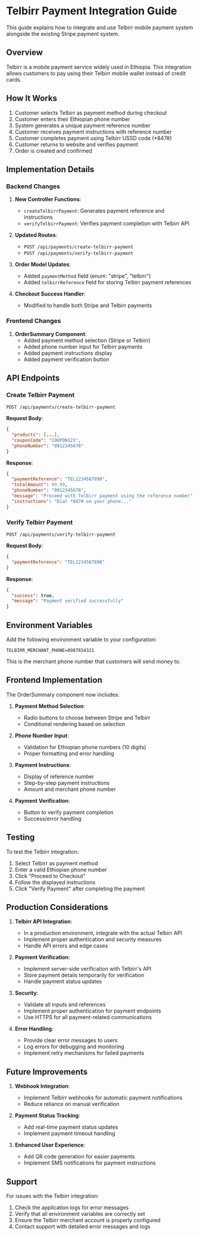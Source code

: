 # Telbirr Payment Integration Guide

This guide explains how to integrate and use Telbirr mobile payment system alongside the existing Stripe payment system.

## Overview

Telbirr is a mobile payment service widely used in Ethiopia. This integration allows customers to pay using their Telbirr mobile wallet instead of credit cards.

## How It Works

1. Customer selects Telbirr as payment method during checkout
2. Customer enters their Ethiopian phone number
3. System generates a unique payment reference number
4. Customer receives payment instructions with reference number
5. Customer completes payment using Telbirr USSD code (*847#)
6. Customer returns to website and verifies payment
7. Order is created and confirmed

## Implementation Details

### Backend Changes

1. **New Controller Functions**:
   - `createTelbirrPayment`: Generates payment reference and instructions
   - `verifyTelbirrPayment`: Verifies payment completion with Telbirr API

2. **Updated Routes**:
   - `POST /api/payments/create-telbirr-payment`
   - `POST /api/payments/verify-telbirr-payment`

3. **Order Model Updates**:
   - Added `paymentMethod` field (enum: "stripe", "telbirr")
   - Added `telbirrReference` field for storing Telbirr payment references

4. **Checkout Success Handler**:
   - Modified to handle both Stripe and Telbirr payments

### Frontend Changes

1. **OrderSummary Component**:
   - Added payment method selection (Stripe or Telbirr)
   - Added phone number input for Telbirr payments
   - Added payment instructions display
   - Added payment verification button

## API Endpoints

### Create Telbirr Payment
```
POST /api/payments/create-telbirr-payment
```

**Request Body**:
```json
{
  "products": [...],
  "couponCode": "COUPON123",
  "phoneNumber": "0912345678"
}
```

**Response**:
```json
{
  "paymentReference": "TEL1234567890",
  "totalAmount": 99.99,
  "phoneNumber": "0912345678",
  "message": "Proceed with Telbirr payment using the reference number",
  "instructions": "Dial *847# on your phone..."
}
```

### Verify Telbirr Payment
```
POST /api/payments/verify-telbirr-payment
```

**Request Body**:
```json
{
  "paymentReference": "TEL1234567890"
}
```

**Response**:
```json
{
  "success": true,
  "message": "Payment verified successfully"
}
```

## Environment Variables

Add the following environment variable to your configuration:

```
TELBIRR_MERCHANT_PHONE=0987654321
```

This is the merchant phone number that customers will send money to.

## Frontend Implementation

The OrderSummary component now includes:

1. **Payment Method Selection**:
   - Radio buttons to choose between Stripe and Telbirr
   - Conditional rendering based on selection

2. **Phone Number Input**:
   - Validation for Ethiopian phone numbers (10 digits)
   - Proper formatting and error handling

3. **Payment Instructions**:
   - Display of reference number
   - Step-by-step payment instructions
   - Amount and merchant phone number

4. **Payment Verification**:
   - Button to verify payment completion
   - Success/error handling

## Testing

To test the Telbirr integration:

1. Select Telbirr as payment method
2. Enter a valid Ethiopian phone number
3. Click "Proceed to Checkout"
4. Follow the displayed instructions
5. Click "Verify Payment" after completing the payment

## Production Considerations

1. **Telbirr API Integration**:
   - In a production environment, integrate with the actual Telbirr API
   - Implement proper authentication and security measures
   - Handle API errors and edge cases

2. **Payment Verification**:
   - Implement server-side verification with Telbirr's API
   - Store payment details temporarily for verification
   - Handle payment status updates

3. **Security**:
   - Validate all inputs and references
   - Implement proper authentication for payment endpoints
   - Use HTTPS for all payment-related communications

4. **Error Handling**:
   - Provide clear error messages to users
   - Log errors for debugging and monitoring
   - Implement retry mechanisms for failed payments

## Future Improvements

1. **Webhook Integration**:
   - Implement Telbirr webhooks for automatic payment notifications
   - Reduce reliance on manual verification

2. **Payment Status Tracking**:
   - Add real-time payment status updates
   - Implement payment timeout handling

3. **Enhanced User Experience**:
   - Add QR code generation for easier payments
   - Implement SMS notifications for payment instructions

## Support

For issues with the Telbirr integration:

1. Check the application logs for error messages
2. Verify that all environment variables are correctly set
3. Ensure the Telbirr merchant account is properly configured
4. Contact support with detailed error messages and logs